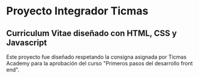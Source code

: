 # Proyecto Integrador Ticmas 
## Curriculum Vitae diseñado con HTML, CSS y Javascript
Este proyecto fue diseñado respetando la consigna asignada por Ticmas Academy para la aprobación del curso "Primeros pasos del desarrollo front end".

